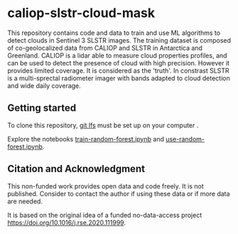 # caliop-slstr-cloud-mask

This repository contains code and data to train and use ML algorithms to detect clouds in Sentinel 3 SLSTR images. The training dataset is composed of co-geolocalized data from CALIOP and SLSTR in Antarctica and Greenland. CALIOP is a lidar able to measure cloud properties profiles, and can be used to detect the presence of cloud with high precision. However it provides limited coverage. It is considered as the 'truth'. In constrast SLSTR is a multi-sprectal radiometer imager with bands adapted to cloud detection and wide daily coverage.

## Getting started

To clone this repository, [git lfs](https://git-lfs.github.com/) must be set up on your computer .

Explore the notebooks [train-random-forest.ipynb](https://github.com/ghislainp/caliop-slstr-cloud-mask/blob/main/notebooks/train-random-forest.ipynb) and [use-random-forest.ipynb](https://github.com/ghislainp/caliop-slstr-cloud-mask/blob/main/notebooks/use-random-forest.ipynb).

## Citation and Acknowledgment

This non-funded work provides open data and code freely. It is not published. Consider to contact the author if using these data or if more data are needed.

It is based on the original idea of a funded no-data-access project https://doi.org/10.1016/j.rse.2020.111999.

